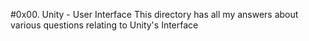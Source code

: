 #0x00. Unity - User Interface
This directory has all my answers about various questions relating to Unity's Interface